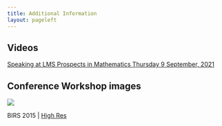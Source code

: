 ```yaml
---
title: Additional Information
layout: pageleft
---
```


## Videos 

[Speaking at LMS Prospects in Mathematics Thursday 9 September, 2021
](https://media.ed.ac.uk/media/1_28jrojwt)



## Conference Workshop images

![](https://www.birs.ca/workshops/2015/15w5096/groupphoto.sized.jpg)

BIRS 2015 | [High Res](https://www.birs.ca/workshops/2015/15w5096/groupphoto.jpg)